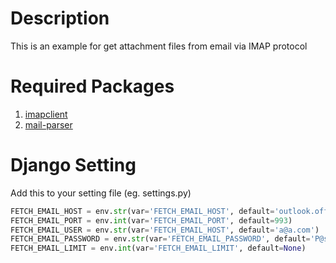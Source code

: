 # Description

This is an example for get attachment files from email via IMAP protocol

# Required Packages

1. [imapclient](https://pypi.org/project/IMAPClient/)
1. [mail-parser](https://pypi.org/project/mail-parser/)

# Django Setting

Add this to your setting file (eg. settings.py)

```python
FETCH_EMAIL_HOST = env.str(var='FETCH_EMAIL_HOST', default='outlook.office365.com')
FETCH_EMAIL_PORT = env.int(var='FETCH_EMAIL_PORT', default=993)
FETCH_EMAIL_USER = env.str(var='FETCH_EMAIL_HOST', default='a@a.com')
FETCH_EMAIL_PASSWORD = env.str(var='FETCH_EMAIL_PASSWORD', default='P@ssw0rd')
FETCH_EMAIL_LIMIT = env.int(var='FETCH_EMAIL_LIMIT', default=None)
```
